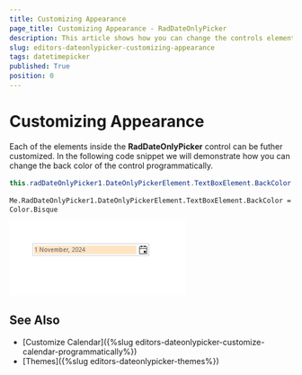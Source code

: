 ```yaml
---
title: Customizing Appearance
page_title: Customizing Appearance - RadDateOnlyPicker
description: This article shows how you can change the controls elements styles.
slug: editors-dateonlypicker-customizing-appearance
tags: datetimepicker
published: True
position: 0
---
```


# Customizing Appearance

Each of the elements inside the __RadDateOnlyPicker__ control can be futher customized. In the following code snippet we will demonstrate how you can change the back color of the control programmatically.

````C#
this.radDateOnlyPicker1.DateOnlyPickerElement.TextBoxElement.BackColor = Color.Bisque;

````
````VB.NET
Me.RadDateOnlyPicker1.DateOnlyPickerElement.TextBoxElement.BackColor = Color.Bisque

````

![WinForms RadDateOnlyPicker TextBoxElement](images/editors-dateonlypicker-customizing-appearance001.png)

## See Also

* [Customize Calendar]({%slug editors-dateonlypicker-customize-calendar-programmatically%})
* [Themes]({%slug editors-dateonlypicker-themes%})
